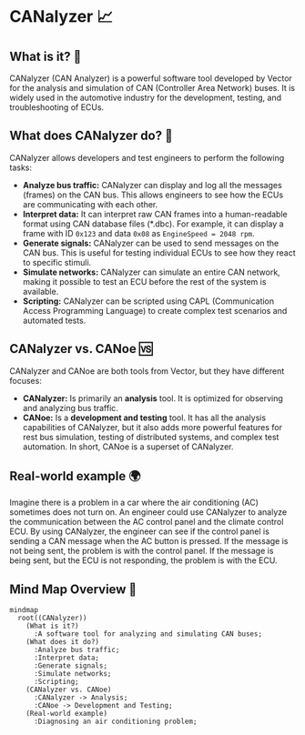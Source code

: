 # CANalyzer 📈

## What is it? 🤔

CANalyzer (CAN Analyzer) is a powerful software tool developed by Vector for the analysis and simulation of CAN (Controller Area Network) buses. It is widely used in the automotive industry for the development, testing, and troubleshooting of ECUs.

## What does CANalyzer do? 🧐

CANalyzer allows developers and test engineers to perform the following tasks:

*   **Analyze bus traffic:** CANalyzer can display and log all the messages (frames) on the CAN bus. This allows engineers to see how the ECUs are communicating with each other.
*   **Interpret data:** It can interpret raw CAN frames into a human-readable format using CAN database files (*.dbc). For example, it can display a frame with ID `0x123` and data `0x08` as `EngineSpeed = 2048 rpm`.
*   **Generate signals:** CANalyzer can be used to send messages on the CAN bus. This is useful for testing individual ECUs to see how they react to specific stimuli.
*   **Simulate networks:** CANalyzer can simulate an entire CAN network, making it possible to test an ECU before the rest of the system is available.
*   **Scripting:** CANalyzer can be scripted using CAPL (Communication Access Programming Language) to create complex test scenarios and automated tests.

## CANalyzer vs. CANoe 🆚

CANalyzer and CANoe are both tools from Vector, but they have different focuses:

*   **CANalyzer:** Is primarily an **analysis** tool. It is optimized for observing and analyzing bus traffic.
*   **CANoe:** Is a **development and testing** tool. It has all the analysis capabilities of CANalyzer, but it also adds more powerful features for rest bus simulation, testing of distributed systems, and complex test automation. In short, CANoe is a superset of CANalyzer.

## Real-world example 🌍

Imagine there is a problem in a car where the air conditioning (AC) sometimes does not turn on. An engineer could use CANalyzer to analyze the communication between the AC control panel and the climate control ECU. By using CANalyzer, the engineer can see if the control panel is sending a CAN message when the AC button is pressed. If the message is not being sent, the problem is with the control panel. If the message is being sent, but the ECU is not responding, the problem is with the ECU.

## Mind Map Overview 🧠

```mermaid
mindmap
  root((CANalyzer))
    (What is it?)
      :A software tool for analyzing and simulating CAN buses;
    (What does it do?)
      :Analyze bus traffic;
      :Interpret data;
      :Generate signals;
      :Simulate networks;
      :Scripting;
    (CANalyzer vs. CANoe)
      :CANalyzer -> Analysis;
      :CANoe -> Development and Testing;
    (Real-world example)
      :Diagnosing an air conditioning problem;
```
